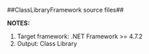 ##ClassLibraryFramework source files##

**NOTES:**

  1. Target framework: .NET Framework >= 4.7.2
  2. Output: Class Library 
